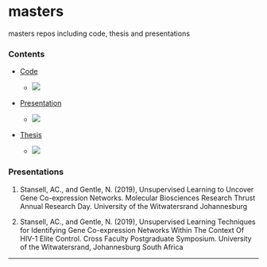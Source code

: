 # masters

masters repos including code, thesis and presentations

### Contents

- [Code](https://github.com/alecstansell/code)
  - ![](https://img.shields.io/badge/status-available-brightgreen)
  
- [Presentation](https://prezi.com/view/VB8c1Geqoy8QndU8WK7t/)
  - ![](https://img.shields.io/badge/status-available-brightgreen)

- [Thesis](https://github.com/alecstansell/thesis)
  - ![](https://img.shields.io/badge/status-available--on--request-blue)
  

### Presentations

1. Stansell, AC., and Gentle, N. (2019), Unsupervised Learning to Uncover Gene Co-expression Networks. Molecular Biosciences Research Thrust Annual Research Day. University of the Witwatersrand Johannesburg

2. Stansell, AC., and Gentle, N. (2019), Unsupervised Learning Techniques for Identifying Gene Co-expression Networks Within The Context Of HIV-1 Elite Control. Cross Faculty Postgraduate Symposium. University of the Witwatersrand, Johannesburg South Africa

---
